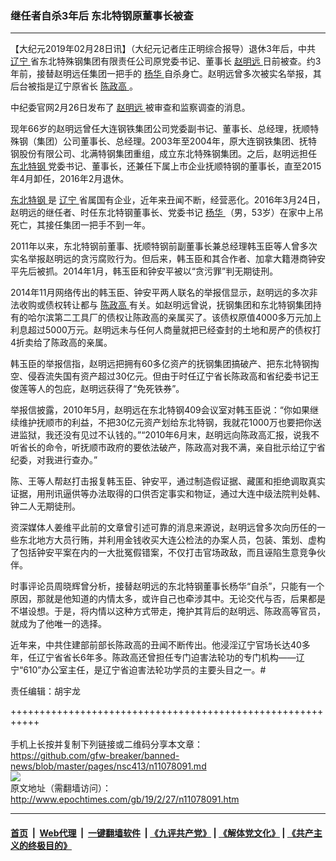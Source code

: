 ### 继任者自杀3年后 东北特钢原董事长被查
------------------------

<p>
 【大纪元2019年02月28日讯】（大纪元记者庄正明综合报导）退休3年后，中共
 <a href="http://www.epochtimes.com/gb/tag/%E8%BE%BD%E5%AE%81.html">
  辽宁
 </a>
 省东北特殊钢集团有限责任公司原党委书记、董事长
 <a href="http://www.epochtimes.com/gb/tag/%E8%B5%B5%E6%98%8E%E8%BF%9C.html">
  赵明远
 </a>
 日前被查。约3年前，接替赵明远任集团一把手的
 <a href="http://www.epochtimes.com/gb/tag/%E6%9D%A8%E5%8D%8E.html">
  杨华
 </a>
 自杀身亡。赵明远曾多次被实名举报，其后台被指是辽宁原省长
 <a href="http://www.epochtimes.com/gb/tag/%E9%99%88%E6%94%BF%E9%AB%98.html">
  陈政高
 </a>
 。
</p>
<p>
 中纪委官网2月26日发布了
 <a href="http://www.epochtimes.com/gb/tag/%E8%B5%B5%E6%98%8E%E8%BF%9C.html">
  赵明远
 </a>
 被审查和监察调查的消息。
</p>
<p>
 现年66岁的赵明远曾任大连钢铁集团公司党委副书记、董事长、总经理，抚顺特殊钢（集团）公司董事长、总经理。2003年至2004年，原大连钢铁集团、抚特钢股份有限公司、北满特钢集团重组，成立东北特殊钢集团。之后，赵明远担任
 <a href="http://www.epochtimes.com/gb/tag/%E4%B8%9C%E5%8C%97%E7%89%B9%E9%92%A2.html">
  东北特钢
 </a>
 党委书记、董事长，还兼任下属上市企业抚顺特钢的董事长，直至2015年4月卸任，2016年2月退休。
</p>
<p>
 <a href="http://www.epochtimes.com/gb/tag/%E4%B8%9C%E5%8C%97%E7%89%B9%E9%92%A2.html">
  东北特钢
 </a>
 是
 <a href="http://www.epochtimes.com/gb/tag/%E8%BE%BD%E5%AE%81.html">
  辽宁
 </a>
 省属国有企业，近年来丑闻不断，经营恶化。2016年3月24日，赵明远的继任者、时任东北特钢董事长、党委书记
 <a href="http://www.epochtimes.com/gb/tag/%E6%9D%A8%E5%8D%8E.html">
  杨华
 </a>
 （男，53岁）在家中上吊死亡，其接任集团一把手不到一年。
</p>
<p>
 2011年以来，东北特钢前董事、抚顺特钢前副董事长兼总经理韩玉臣等人曾多次实名举报赵明远的贪污腐败行为。但后来，韩玉臣和其合作者、加拿大籍港商钟安平先后被抓。2014年1月，韩玉臣和钟安平被以“贪污罪”判无期徒刑。
</p>
<p>
 2014年11月网络传出的韩玉臣、钟安平两人联名的举报信显示，赵明远的多次非法收购或债权转让都与
 <a href="http://www.epochtimes.com/gb/tag/%E9%99%88%E6%94%BF%E9%AB%98.html">
  陈政高
 </a>
 有关。如赵明远曾说，抚钢集团和东北特钢集团持有的哈尔滨第二工具厂的债权让陈政高的亲属买了。该债权原值4000多万元加上利息超过5000万元。赵明远未与任何人商量就把已经查封的土地和房产的债权打4折卖给了陈政高的亲属。
</p>
<p>
 韩玉臣的举报信指，赵明远把拥有60多亿资产的抚钢集团搞破产、把东北特钢掏空、侵吞流失国有资产超过30亿元。但由于时任辽宁省长陈政高和省纪委书记王俊莲等人的包庇，赵明远获得了“免死铁券”。
</p>
<p>
 举报信披露，2010年5月，赵明远在东北特钢409会议室对韩玉臣说：“你如果继续维护抚顺市的利益，不把30亿元资产划给东北特钢，我就花1000万也要把你送进监狱，我还没有见过不认钱的。”“2010年6月末，赵明远向陈政高汇报，说我不听省长的命令，听抚顺市政府的要依法破产，陈政高对我不满，亲自批示给辽宁省纪委，对我进行查办。”
</p>
<p>
 陈、王等人帮赵打击报复韩玉臣、钟安平，通过制造假证据、藏匿和拒绝调取真实证据，用刑讯逼供等办法取得的口供否定事实和物证，通过大连中级法院判处韩、钟二人无期徒刑。
</p>
<p>
 资深媒体人姜维平此前的文章曾引述可靠的消息来源说，赵明远曾多次向历任的一些东北地方大员行贿，并利用金钱收买大连公检法的办案人员，包装、策划、虚构了包括钟安平案在内的一大批冤假错案，不仅打击官场政敌，而且诬陷生意竞争伙伴。
</p>
<p>
 时事评论员周晓辉曾分析，接替赵明远的东北特钢董事长杨华“自杀”，只能有一个原因，那就是他知道的内情太多，或许自己也牵涉其中。无论交代与否，后果都是不堪设想。于是，将内情以这种方式带走，掩护其背后的赵明远、陈政高等官员，就成为了他唯一的选择。
</p>
<p>
 近年来，中共住建部前部长陈政高的丑闻不断传出。他浸淫辽宁官场长达40多年，任辽宁省省长6年多。陈政高还曾担任专门迫害法轮功的专门机构——辽宁“610”办公室主任，是辽宁省迫害法轮功学员的主要头目之一。#
</p>
<p>
 责任编辑：胡宇龙
</p>

+++++++++++++++++++++++++++++++++++++++++++++++++++++++++++<br/><br/>
手机上长按并复制下列链接或二维码分享本文章：<br/>
https://github.com/gfw-breaker/banned-news/blob/master/pages/nsc413/n11078091.md <br/>
<a href='https://github.com/gfw-breaker/banned-news/blob/master/pages/nsc413/n11078091.md'><img src='https://github.com/gfw-breaker/banned-news/blob/master/pages/nsc413/n11078091.md.png'/></a> <br/>
原文地址（需翻墙访问）：http://www.epochtimes.com/gb/19/2/27/n11078091.htm


------------------------
#### [首页](https://github.com/gfw-breaker/banned-news/blob/master/README.md) &nbsp;|&nbsp; [Web代理](https://github.com/labour-camp/helloworld) &nbsp;|&nbsp; [一键翻墙软件](https://github.com/gfw-breaker/nogfw/blob/master/README.md) &nbsp;| [《九评共产党》](https://github.com/gfw-breaker/9ping.md/blob/master/README.md#九评之一评共产党是什么) | [《解体党文化》](https://github.com/gfw-breaker/jtdwh.md/blob/master/README.md) | [《共产主义的终极目的》](https://github.com/gfw-breaker/gczydzjmd.md/blob/master/README.md)

